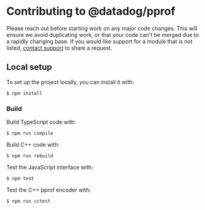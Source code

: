 # Contributing to @datadog/pprof

Please reach out before starting work on any major code changes.
This will ensure we avoid duplicating work, or that your code can't be merged due to a rapidly changing
base. If you would like support for a module that is not listed, [contact support][1] to share a request.

[1]: https://docs.datadoghq.com/help

## Local setup

To set up the project locally, you can install it with:
```
$ npm install
```

### Build

Build TypeScript code with:
```
$ npm run compile
```

Build C++ code with:
```
$ npm run rebuild
```

Test the JavaScript interface with:
```
$ npm test
```

Test the C++ pprof encoder with:
```
$ npm run cctest
```
